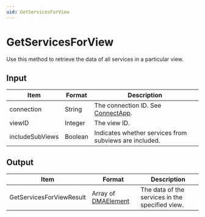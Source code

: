 ```yaml
---
uid: GetServicesForView
---
```


# GetServicesForView

Use this method to retrieve the data of all services in a particular view.

## Input

| Item            | Format  | Description                                            |
|-----------------|---------|--------------------------------------------------------|
| connection      | String  | The connection ID. See [ConnectApp](xref:ConnectApp).  |
| viewID          | Integer | The view ID.                                           |
| includeSubViews | Boolean | Indicates whether services from subviews are included. |

## Output

| Item | Format | Description |
|--|--|--|
| GetServicesForViewResult | Array of [DMAElement](xref:DMAElement) | The data of the services in the specified view. |
